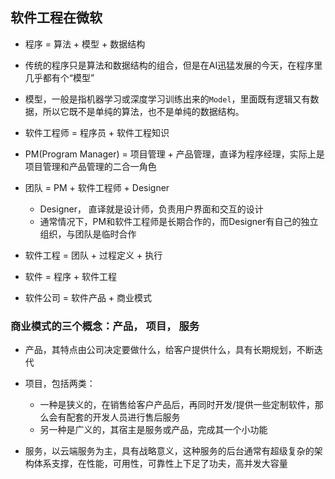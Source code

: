## 软件工程在微软

+ 程序 = 算法 + 模型 + 数据结构
+ 传统的程序只是算法和数据结构的组合，但是在AI迅猛发展的今天，在程序里几乎都有个“模型”
+ 模型，一般是指机器学习或深度学习训练出来的`Model`，里面既有逻辑又有数据，所以它既不是单纯的算法，也不是单纯的数据结构。

+ 软件工程师 = 程序员 + 软件工程知识
+ PM(Program Manager) = 项目管理 + 产品管理，直译为程序经理，实际上是项目管理和产品管理的二合一角色
+ 团队 = PM + 软件工程师 + Designer
  + Designer， 直译就是设计师，负责用户界面和交互的设计
  + 通常情况下，PM和软件工程师是长期合作的，而Designer有自己的独立组织，与团队是临时合作

+ 软件工程 = 团队 + 过程定义 + 执行
+ 软件 = 程序 + 软件工程
+ 软件公司 = 软件产品 + 商业模式

### 商业模式的三个概念：产品， 项目， 服务

+ 产品，其特点由公司决定要做什么，给客户提供什么，具有长期规划，不断迭代

+ 项目，包括两类：
  + 一种是狭义的，在销售给客户产品后，再同时开发/提供一些定制软件，那么会有配套的开发人员进行售后服务
  + 另一种是广义的，其宿主是服务或产品，完成其一个小功能

+ 服务，以云端服务为主，具有战略意义，这种服务的后台通常有超级复杂的架构体系支撑，在性能，可用性，可靠性上下足了功夫，高并发大容量